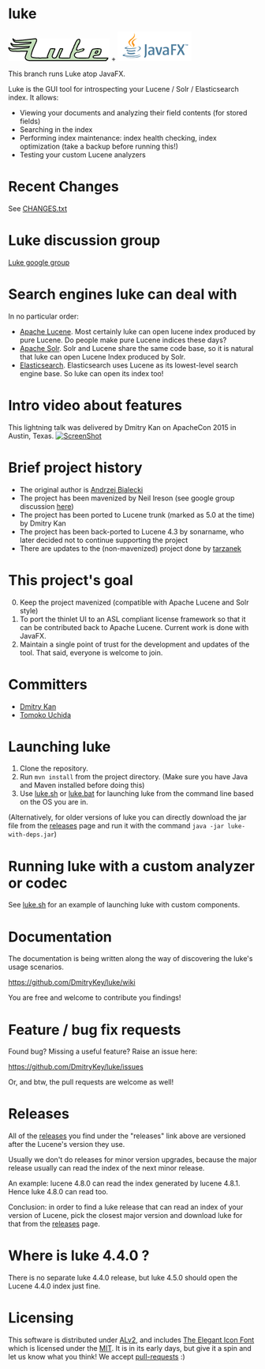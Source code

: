 luke
====

![Luke, the Lucene Toolbox Project](src/main/resources/img/luke-logo.gif) + ![JavaFX](javafx.gif)

This branch runs Luke atop JavaFX.

Luke is the GUI tool for introspecting your Lucene / Solr / Elasticsearch index. It allows:

* Viewing your documents and analyzing their field contents (for stored fields)
* Searching in the index
* Performing index maintenance: index health checking, index optimization (take a backup before running this!)
* Testing your custom Lucene analyzers
 
Recent Changes
====
See [CHANGES.txt](CHANGES.txt)

Luke discussion group
====
[Luke google group](https://groups.google.com/forum/#!forum/luke-discuss)

Search engines luke can deal with
====
In no particular order:

* [Apache Lucene](http://lucene.apache.org/). Most certainly luke can open lucene index produced by pure Lucene. Do people make pure Lucene indices these days?
* [Apache Solr](http://lucene.apache.org/solr/). Solr and Lucene share the same code base, so it is natural that luke can open Lucene Index produced by Solr. 
* [Elasticsearch](https://github.com/elastic/elasticsearch). Elasticsearch uses Lucene as its lowest-level search engine base. So luke can open its index too!

Intro video about features
====
This lightning talk was delivered by Dmitry Kan on ApacheCon 2015 in Austin, Texas.
[![ScreenShot](https://github.com/DmitryKey/luke/blob/master/docs/img/ApacheCon_Luke_lightning_talk.png)](https://www.youtube.com/watch?list=PLGeM09tlguZTaS5FNoJGYEohaubtIvErS&v=fQAAzpk4oQ4#t=392)

Brief project history
====

* The original author is [Andrzej Bialecki](https://code.google.com/p/luke)
* The project has been mavenized by Neil Ireson (see google group discussion [here](http://bit.ly/16Y8utO))
* The project has been ported to Lucene trunk (marked as 5.0 at the time) by Dmitry Kan
* The project has been back-ported to Lucene 4.3 by sonarname, who later decided not to continue supporting the project
* There are updates to the (non-mavenized) project done by [tarzanek](https://github.com/tarzanek/luke)

This project's goal
====

0. Keep the project mavenized (compatible with Apache Lucene and Solr style)
1. To port the thinlet UI to an ASL compliant license framework so that it can be contributed back to Apache Lucene.
   Current work is done with JavaFX.
2. Maintain a single point of trust for the development and updates of the tool. That said,
   everyone is welcome to join.

Committers
====
* [Dmitry Kan](https://github.com/DmitryKey)
* [Tomoko Uchida](https://github.com/mocobeta)

Launching luke
====
1. Clone the repository.
2. Run `mvn install` from the project directory. (Make sure you have Java and Maven installed before doing this)
3. Use [luke.sh](luke.sh) or [luke.bat](luke.bat) for launching luke from the command line based on the OS you are in.

(Alternatively, for older versions of luke you can directly download the jar file from the [releases](https://github.com/DmitryKey/luke/releases) page and run it with the command `java -jar luke-with-deps.jar`)

Running luke with a custom analyzer or codec
====

See [luke.sh](luke.sh) for an example of launching luke with custom components.

Documentation
====
The documentation is being written along the way of discovering the luke's usage scenarios.

https://github.com/DmitryKey/luke/wiki

You are free and welcome to contribute you findings!

Feature / bug fix requests
====
Found bug? Missing a useful feature? Raise an issue here:

https://github.com/DmitryKey/luke/issues

Or, and btw, the pull requests are welcome as well!

Releases
====

All of the [releases](https://github.com/DmitryKey/luke/releases) you find under the "releases" link above are versioned after the Lucene's version they use.

Usually we don't do releases for minor version upgrades, because the major release usually can read the index of the next
minor release.

An example: lucene 4.8.0 can read the index generated by lucene 4.8.1. Hence luke 4.8.0 can read too.

Conclusion: in order to find a luke release that can read an index of your version of Lucene, pick the closest major version
and download luke for that from the [releases](https://github.com/DmitryKey/luke/releases) page.

Where is luke 4.4.0 ?
===

There is no separate luke 4.4.0 release, but luke 4.5.0 should open the Lucene 4.4.0 index just fine.

Licensing
===

This software is distributed under [ALv2](http://www.apache.org/licenses/LICENSE-2.0.html), and includes [The Elegant Icon Font](https://www.elegantthemes.com/blog/resources/elegant-icon-font) which is licensed under the [MIT](https://opensource.org/licenses/MIT).
It is in its early days, but give it a spin and let us know what you think! We accept [pull-requests](https://github.com/DmitryKey/luke/pulls) :)
